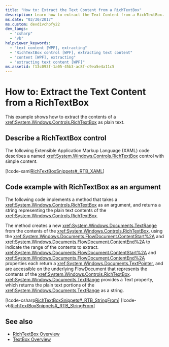 ```yaml
---
title: "How to: Extract the Text Content from a RichTextBox"
description: Learn how to extract the Text Content from a RichTextBox.
ms.date: "03/30/2017"
ms.custom: devdivchpfy22
dev_langs: 
  - "csharp"
  - "vb"
helpviewer_keywords: 
  - "text content [WPF], extracting"
  - "RichTextBox control [WPF], extracting text content"
  - "content [WPF], extracting"
  - "extracting text content [WPF]"
ms.assetid: f13c093f-1a05-45b3-ac8f-c9ea5e4a11c5
---
```

# How to: Extract the Text Content from a RichTextBox
This example shows how to extract the contents of a <xref:System.Windows.Controls.RichTextBox> as plain text.  
  
## Describe a RichTextBox control
 The following Extensible Application Markup Language (XAML) code describes a named <xref:System.Windows.Controls.RichTextBox> control with simple content.  
  
 [!code-xaml[RichTextBoxSnippets#_RTB_XAML](~/samples/snippets/csharp/VS_Snippets_Wpf/RichTextBoxSnippets/CSharp/Window1.xaml#_rtb_xaml)]  
  
## Code example with RichTextBox as an argument
 The following code implements a method that takes a <xref:System.Windows.Controls.RichTextBox> as an argument, and returns a string representing the plain text contents of the <xref:System.Windows.Controls.RichTextBox>.  
  
 The method creates a new <xref:System.Windows.Documents.TextRange> from the contents of the <xref:System.Windows.Controls.RichTextBox>, using the <xref:System.Windows.Documents.FlowDocument.ContentStart%2A> and <xref:System.Windows.Documents.FlowDocument.ContentEnd%2A> to indicate the range of the contents to extract.  <xref:System.Windows.Documents.FlowDocument.ContentStart%2A> and <xref:System.Windows.Documents.FlowDocument.ContentEnd%2A> properties each return a <xref:System.Windows.Documents.TextPointer>, and are accessible on the underlying FlowDocument that represents the contents of the <xref:System.Windows.Controls.RichTextBox>.  <xref:System.Windows.Documents.TextRange> provides a Text property, which returns the plain text portions of the <xref:System.Windows.Documents.TextRange> as a string.  
  
 [!code-csharp[RichTextBoxSnippets#_RTB_StringFrom](~/samples/snippets/csharp/VS_Snippets_Wpf/RichTextBoxSnippets/CSharp/Window1.xaml.cs#_rtb_stringfrom)]
 [!code-vb[RichTextBoxSnippets#_RTB_StringFrom](~/samples/snippets/visualbasic/VS_Snippets_Wpf/RichTextBoxSnippets/visualbasic/window1.xaml.vb#_rtb_stringfrom)]  
  
## See also

- [RichTextBox Overview](richtextbox-overview.md)
- [TextBox Overview](textbox-overview.md)
